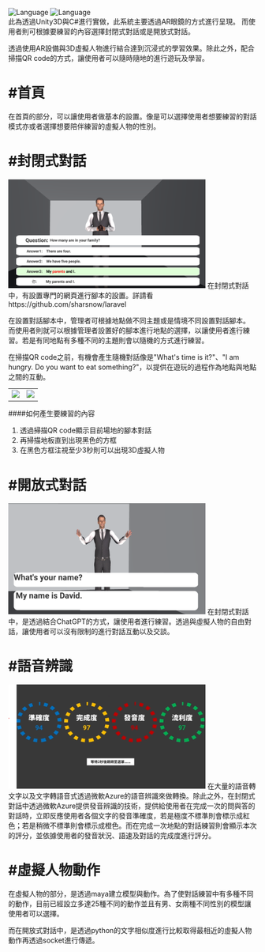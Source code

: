 ![Language](https://img.shields.io/badge/Unity3D-2021.3.15f1-brightgreen) 
![Language](https://img.shields.io/badge/AR-4.2.8-brightgreen)  
此為透過Unity3D與C#進行實做，此系統主要透過AR眼鏡的方式進行呈現。
而使用者則可根據要練習的內容選擇封閉式對話或是開放式對話。

透過使用AR設備與3D虛擬人物進行結合達到沉浸式的學習效果。除此之外，配合掃描QR code的方式，讓使用者可以隨時隨地的進行遊玩及學習。

#首頁
============
在首頁的部分，可以讓使用者做基本的設置。像是可以選擇使用者想要練習的對話模式亦或者選擇想要陪伴練習的虛擬人物的性別。  

#封閉式對話
============
<img src="https://github.com/sharsnow/laravel/blob/main/public/image/dialogPractice/closeDialog.png" width="400">
在封閉式對話中，有設置專門的網頁進行腳本的設置。詳請看https://github.com/sharsnow/laravel  

在設置對話腳本中，管理者可根據地點做不同主題或是情境不同設置對話腳本。  
而使用者則就可以根據管理者設置好的腳本進行地點的選擇，以讓使用者進行練習。若是有同地點有多種不同的主題則會以隨機的方式進行練習。  


在掃描QR code之前，有機會產生隨機對話像是"What's time is it?"、"I am hungry. Do you want to eat something?"，以提供在遊玩的過程作為地點與地點之間的互動。

<table>
    <tr>
        <td><img src="https://i.postimg.cc/G90N7yB3/2023-11-08-205914.png" width="200"></td>
        <td><img src="https://i.postimg.cc/LsHsQqfV/2023-11-08-210349.png" width="200"></td>
    </tr>
</table>

####如何產生要練習的內容
1. 透過掃描QR code顯示目前場地的腳本對話  
2. 再掃描地板直到出現黑色的方框  
3. 在黑色方框注視至少3秒則可以出現3D虛擬人物  

#開放式對話
============
<img src="https://github.com/sharsnow/laravel/blob/main/public/image/dialogPractice/openDialog.png" width="400">
在封閉式對話中，是透過結合ChatGPT的方式，讓使用者進行練習。透過與虛擬人物的自由對話，讓使用者可以沒有限制的進行對話互動以及交談。  

#語音辨識
============
<img src="https://github.com/sharsnow/laravel/blob/main/public/image/dialogPractice/pronunciation.png" width="400">
在大量的語音轉文字以及文字轉語音式透過微軟Azure的語音辨識來做轉換。除此之外，在封閉式對話中透過微軟Azure提供發音辨識的技術，提供給使用者在完成一次的問與答的對話時，立即反應使用者各個文字的發音準確度，若是極度不標準則會標示成紅色；若是稍微不標準則會標示成橙色。而在完成一次地點的對話練習則會顯示本次的評分，並依據使用者的發音狀況、語速及對話的完成度進行評分。

#虛擬人物動作
===============
在虛擬人物的部分，是透過maya建立模型與動作。為了使對話練習中有多種不同的動作，目前已經設立多達25種不同的動作並且有男、女兩種不同性別的模型讓使用者可以選擇。  

而在開放式對話中，是透過python的文字相似度進行比較取得最相近的虛擬人物動作再透過socket進行傳遞。
